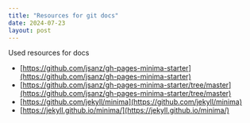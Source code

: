 ```yaml
---
title: "Resources for git docs"
date: 2024-07-23
layout: post
---
```


Used resources for docs
* [https://github.com/jsanz/gh-pages-minima-starter](https://github.com/jsanz/gh-pages-minima-starter)
* [https://github.com/jsanz/gh-pages-minima-starter/tree/master](https://github.com/jsanz/gh-pages-minima-starter/tree/master)
* [https://github.com/jekyll/minima](https://github.com/jekyll/minima)
* [https://jekyll.github.io/minima/](https://jekyll.github.io/minima/)
